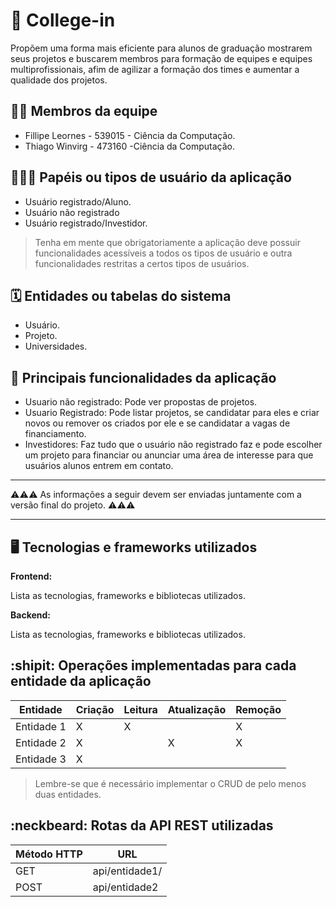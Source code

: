 # :checkered_flag: College-in

Propõem uma forma mais eficiente para alunos de graduação mostrarem seus projetos e buscarem membros para formação de equipes e equipes multiprofissionais, afim de agilizar a formação dos times e aumentar a qualidade dos projetos.

## :technologist: Membros da equipe

- Fillipe Leornes - 539015 - Ciência da Computação.
- Thiago Winvirg - 473160 -Ciência da Computação.

## :people_holding_hands: Papéis ou tipos de usuário da aplicação

- Usuário registrado/Aluno.
- Usuário não registrado
- Usuário registrado/Investidor.

> Tenha em mente que obrigatoriamente a aplicação deve possuir funcionalidades acessíveis a todos os tipos de usuário e outra funcionalidades restritas a certos tipos de usuários.

## :spiral_calendar: Entidades ou tabelas do sistema

- Usuário.
- Projeto.
- Universidades.

## :triangular_flag_on_post:	 Principais funcionalidades da aplicação

- Usuario não registrado: Pode ver propostas de projetos.
- Usuario Registrado: Pode listar projetos, se candidatar para eles e criar novos ou remover os criados por ele e se candidatar a vagas de financiamento.
- Investidores: Faz tudo que o usuário não registrado faz e pode escolher um projeto para financiar ou anunciar uma área de interesse para que usuários alunos entrem em contato.

----

:warning::warning::warning: As informações a seguir devem ser enviadas juntamente com a versão final do projeto. :warning::warning::warning:


----

## :desktop_computer: Tecnologias e frameworks utilizados

**Frontend:**

Lista as tecnologias, frameworks e bibliotecas utilizados.

**Backend:**

Lista as tecnologias, frameworks e bibliotecas utilizados.


## :shipit: Operações implementadas para cada entidade da aplicação


| Entidade| Criação | Leitura | Atualização | Remoção |
| --- | --- | --- | --- | --- |
| Entidade 1 | X |  X  |  | X |
| Entidade 2 | X |    |  X | X |
| Entidade 3 | X |    |  |  |

> Lembre-se que é necessário implementar o CRUD de pelo menos duas entidades.

## :neckbeard: Rotas da API REST utilizadas

| Método HTTP | URL |
| --- | --- |
| GET | api/entidade1/|
| POST | api/entidade2 |
